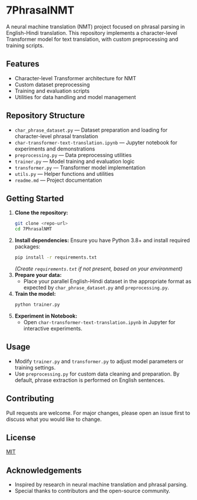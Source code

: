 # 7PhrasalNMT

A neural machine translation (NMT) project focused on phrasal parsing in English-Hindi translation. This repository implements a character-level Transformer model for text translation, with custom preprocessing and training scripts.

## Features
- Character-level Transformer architecture for NMT
- Custom dataset preprocessing
- Training and evaluation scripts
- Utilities for data handling and model management

## Repository Structure
- `char_phrase_dataset.py` — Dataset preparation and loading for character-level phrasal translation
- `char-transformer-text-translation.ipynb` — Jupyter notebook for experiments and demonstrations
- `preprocessing.py` — Data preprocessing utilities
- `trainer.py` — Model training and evaluation logic
- `transformer.py` — Transformer model implementation
- `utils.py` — Helper functions and utilities
- `readme.md` — Project documentation

## Getting Started
1. **Clone the repository:**
   ```bash
   git clone <repo-url>
   cd 7PhrasalNMT
   ```
2. **Install dependencies:**
   Ensure you have Python 3.8+ and install required packages:
   ```bash
   pip install -r requirements.txt
   ```
   *(Create `requirements.txt` if not present, based on your environment)*
3. **Prepare your data:**
   - Place your parallel English-Hindi dataset in the appropriate format as expected by `char_phrase_dataset.py` and `preprocessing.py`.
4. **Train the model:**
   ```bash
   python trainer.py
   ```
5. **Experiment in Notebook:**
   - Open `char-transformer-text-translation.ipynb` in Jupyter for interactive experiments.

## Usage
- Modify `trainer.py` and `transformer.py` to adjust model parameters or training settings.
- Use `preprocessing.py` for custom data cleaning and preparation. By default, phrase extraction is performed on English sentences.

## Contributing
Pull requests are welcome. For major changes, please open an issue first to discuss what you would like to change.

## License
[MIT](LICENSE)

## Acknowledgements
- Inspired by research in neural machine translation and phrasal parsing.
- Special thanks to contributors and the open-source community.
